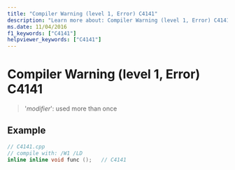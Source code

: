```yaml
---
title: "Compiler Warning (level 1, Error) C4141"
description: "Learn more about: Compiler Warning (level 1, Error) C4141"
ms.date: 11/04/2016
f1_keywords: ["C4141"]
helpviewer_keywords: ["C4141"]
---
```

# Compiler Warning (level 1, Error) C4141

> '*modifier*': used more than once

## Example

```cpp
// C4141.cpp
// compile with: /W1 /LD
inline inline void func ();   // C4141
```
